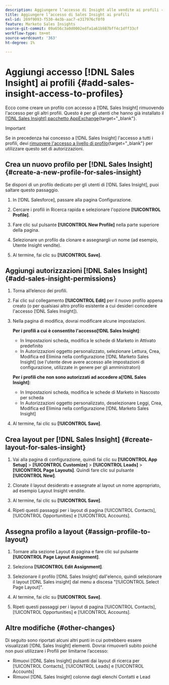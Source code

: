 ```yaml
---
description: Aggiungere l’accesso di Insight alle vendite ai profili - Documentazione di Marketo - Documentazione del prodotto
title: Aggiungere l’accesso di Sales Insight ai profili
exl-id: 269f9093-f530-4e3b-aac7-e317976cf0f0
feature: Marketo Sales Insights
source-git-commit: 09a656c3a0d0002edfa1a61b987bff4c1dff33cf
workflow-type: tm+mt
source-wordcount: '363'
ht-degree: 1%

---
```


# Aggiungi accesso [!DNL Sales Insight] ai profili {#add-sales-insight-access-to-profiles}

Ecco come creare un profilo con accesso a [!DNL Sales Insight] rimuovendo l&#39;accesso per gli altri profili. Questo è per gli utenti che hanno già installato il [[!DNL Sales Insight] pacchetto AppExchange](/help/marketo/product-docs/marketo-sales-insight/msi-for-salesforce/installation/install-marketo-sales-insight-package-in-salesforce-appexchange.md){target="_blank"}.

>[!IMPORTANT]
>
>Se in precedenza hai concesso a [!DNL Sales Insight] l&#39;accesso a tutti i profili, devi [rimuovere l&#39;accesso a livello di profilo](/help/marketo/product-docs/marketo-sales-insight/msi-for-salesforce/configuration/remove-sales-insight-access.md){target="_blank"} per utilizzare questo set di autorizzazioni.

## Crea un nuovo profilo per [!DNL Sales Insight] {#create-a-new-profile-for-sales-insight}

Se disponi di un profilo dedicato per gli utenti di [!DNL Sales Insight], puoi saltare questo passaggio.

1. In [!DNL Salesforce], passare alla pagina Configurazione.

1. Cercare i profili in Ricerca rapida e selezionare l&#39;opzione **[!UICONTROL Profile]**.

1. Fare clic sul pulsante **[!UICONTROL New Profile]** nella parte superiore della pagina.

1. Selezionare un profilo da clonare e assegnargli un nome (ad esempio, Utente Insight vendite).

1. Al termine, fai clic su **[!UICONTROL Save]**.

## Aggiungi autorizzazioni [!DNL Sales Insight] {#add-sales-insight-permissions}

1. Torna all’elenco dei profili.

1. Fai clic sul collegamento **[!UICONTROL Edit]** per il nuovo profilo appena creato (o per qualsiasi altro profilo esistente a cui desideri concedere l&#39;accesso [!DNL Sales Insight]).

1. Nella pagina di modifica, dovrai modificare alcune impostazioni.

   **Per i profili a cui è consentito l&#39;accesso[!DNL Sales Insight]**:

   * In Impostazioni scheda, modifica le schede di Marketo in Attivato predefinito
   * In Autorizzazioni oggetto personalizzato, selezionare Lettura, Crea, Modifica ed Elimina nella configurazione [!DNL Marketo Sales Insight] (se l&#39;utente deve avere accesso alle impostazioni di configurazione, utilizzate in genere per gli amministratori)

   **Per i profili che non sono autorizzati ad accedere a[!DNL Sales Insight]**:

   * In Impostazioni scheda, modifica le schede di Marketo in Nascosto per scheda
   * In Autorizzazioni oggetto personalizzato, deselezionare Leggi, Crea, Modifica ed Elimina nella configurazione [!DNL Marketo Sales Insight]

1. Al termine, fai clic su **[!UICONTROL Save]**.

## Crea layout per [!DNL Sales Insight] {#create-layout-for-sales-insight}

1. Vai alla pagina di configurazione, quindi fai clic su **[!UICONTROL App Setup]** > **[!UICONTROL Customize]** > **[!UICONTROL Leads]** > **[!UICONTROL Page Layouts]**. Quindi fare clic sul pulsante **[!UICONTROL New]**.

1. Clonate il layout desiderato e assegnate al layout un nome appropriato, ad esempio Layout Insight vendite.

1. Al termine, fai clic su **[!UICONTROL Save]**.

1. Ripeti questi passaggi per i layout di pagina [!UICONTROL Contacts], [!UICONTROL Opportunities] e [!UICONTROL Accounts].

## Assegna profilo a layout {#assign-profile-to-layout}

1. Tornare alla sezione Layout di pagina e fare clic sul pulsante **[!UICONTROL Page Layout Assignment]**.

1. Seleziona **[!UICONTROL Edit Assignment]**.

1. Selezionare il profilo [!DNL Sales Insight] dall&#39;elenco, quindi selezionare il layout [!DNL Sales insight] dal menu a discesa &quot;[!UICONTROL Select Page Layout]&quot;.

1. Al termine, fai clic su **[!UICONTROL Save]**.

1. Ripeti questi passaggi per i layout di pagina [!UICONTROL Contacts], [!UICONTROL Opportunities] e [!UICONTROL Accounts].

## Altre modifiche {#other-changes}

Di seguito sono riportati alcuni altri punti in cui potrebbero essere visualizzati [!DNL Sales Insight] elementi. Dovrai rimuoverli subito poiché non puoi utilizzare i Profili per limitarne l’accesso:

* Rimuovi [!DNL Sales Insight] pulsanti dai layout di ricerca per [!UICONTROL Contacts], [!UICONTROL Leads] e [!UICONTROL Accounts]
* Rimuovi [!DNL Sales Insight] colonne dagli elenchi Contatti e Lead
